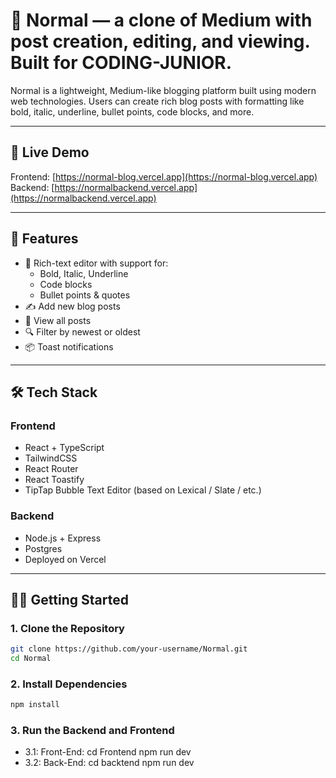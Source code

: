 # 📝 Normal — a clone of Medium with post creation, editing, and viewing. Built for CODING-JUNIOR.

Normal is a lightweight, Medium-like blogging platform built using modern web technologies. Users can create rich blog posts with formatting like bold, italic, underline, bullet points, code blocks, and more.

---

## 🔗 Live Demo

Frontend: [https://normal-blog.vercel.app](https://normal-blog.vercel.app)  
Backend: [https://normalbackend.vercel.app](https://normalbackend.vercel.app)

---

## 🚀 Features

- 🧠 Rich-text editor with support for:
  - Bold, Italic, Underline
  - Code blocks
  - Bullet points & quotes
- ✍️ Add new blog posts
- 📄 View all posts
- 🔍 Filter by newest or oldest
- 📦 Toast notifications

---

## 🛠️ Tech Stack

### Frontend
- React + TypeScript
- TailwindCSS
- React Router
- React Toastify
- TipTap Bubble Text Editor (based on Lexical / Slate / etc.)

### Backend
- Node.js + Express
- Postgres
- Deployed on Vercel

---

## 🧑‍💻 Getting Started

### 1. Clone the Repository

```bash
git clone https://github.com/your-username/Normal.git
cd Normal
```

### 2. Install Dependencies
``` bash
npm install
```
### 3. Run the Backend and Frontend
- 3.1: Front-End:
  cd Frontend
  npm run dev
- 3.2: Back-End:
  cd backtend
  npm run dev
